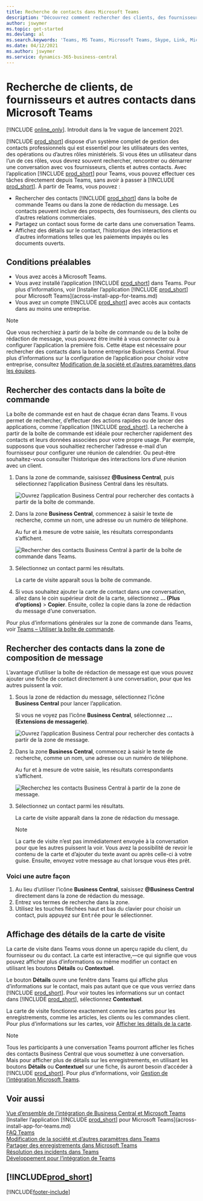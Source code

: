 ```yaml
---
title: Recherche de contacts dans Microsoft Teams
description: "Découvrez comment rechercher des clients, des fournisseurs et d’autres contacts Business\_Central à partir de Microsoft Teams."
author: jswymer
ms.topic: get-started
ms.devlang: al
ms.search.keywords: 'Teams, MS Teams, Microsoft Teams, Skype, Link, Microsoft 365, contacts, search, messaging extensions'
ms.date: 04/12/2021
ms.author: jswymer
ms.service: dynamics-365-business-central
---
```


# <a name="searching-for-customers-vendors-and-other-contacts-from-microsoft-teams"></a>Recherche de clients, de fournisseurs et autres contacts dans Microsoft Teams

[!INCLUDE [online_only](includes/online_only.md)]. Introduit dans la 1re vague de lancement 2021.

[!INCLUDE [prod_short](includes/prod_short.md)] dispose d’un système complet de gestion des contacts professionnels qui est essentiel pour les utilisateurs des ventes, des opérations ou d’autres rôles ministériels. Si vous êtes un utilisateur dans l’un de ces rôles, vous devrez souvent rechercher, rencontrer ou démarrer une conversation avec vos fournisseurs, clients et autres contacts. Avec l’application [!INCLUDE [prod_short](includes/prod_short.md)] pour Teams, vous pouvez effectuer ces tâches directement depuis Teams, sans avoir à passer à [!INCLUDE [prod_short](includes/prod_short.md)]. À partir de Teams, vous pouvez :

- Rechercher des contacts [!INCLUDE [prod_short](includes/prod_short.md)] dans la boîte de commande Teams ou dans la zone de rédaction du message. Les contacts peuvent inclure des prospects, des fournisseurs, des clients ou d’autres relations commerciales.
- Partagez un contact sous forme de carte dans une conversation Teams.
- Affichez des détails sur le contact, l′historique des interactions et d′autres informations telles que les paiements impayés ou les documents ouverts.

## <a name="prerequisites"></a>Conditions préalables

- Vous avez accès à Microsoft Teams.
- Vous avez installé l’application [!INCLUDE [prod_short](includes/prod_short.md)] dans Teams. Pour plus d’informations, voir [Installer l’application [!INCLUDE [prod_short](includes/prod_short.md)] pour Microsoft Teams](across-install-app-for-teams.md)
- Vous avez un compte [!INCLUDE [prod_short](includes/prod_short.md)] avec accès aux contacts dans au moins une entreprise.

> [!NOTE]
> Que vous recherchiez à partir de la boîte de commande ou de la boîte de rédaction de message, vous pouvez être invité à vous connecter ou à configurer l’application la première fois. Cette étape est nécessaire pour rechercher des contacts dans la bonne entreprise Business Central. Pour plus d’informations sur la configuration de l’application pour choisir votre entreprise, consultez [Modification de la société et d’autres paramètres dans les équipes](across-teams-settings.md).

## <a name="look-up-contacts-from-the-command-box"></a>Rechercher des contacts dans la boîte de commande

La boîte de commande est en haut de chaque écran dans Teams. Il vous permet de rechercher, d’effectuer des actions rapides ou de lancer des applications, comme l’application [!INCLUDE [prod_short](includes/prod_short.md)]. La recherche à partir de la boîte de commande est idéale pour rechercher rapidement des contacts et leurs données associées pour votre propre usage. Par exemple, supposons que vous souhaitiez rechercher l’adresse e-mail d’un fournisseur pour configurer une réunion de calendrier. Ou peut-être souhaitez-vous consulter l’historique des interactions lors d’une réunion avec un client.

1. Dans la zone de commande, saisissez **@Business Central**, puis sélectionnez l’application Business Central dans les résultats.

    ![Ouvrez l’application Business Central pour rechercher des contacts à partir de la boîte de commande.](media/teams-contacts-command-1.png)

2. Dans la zone **Business Central**, commencez à saisir le texte de recherche, comme un nom, une adresse ou un numéro de téléphone.

    Au fur et à mesure de votre saisie, les résultats correspondants s’affichent.

    ![Rechercher des contacts Business Central à partir de la boîte de commande dans Teams.](media/teams-contacts-command-2.png)
3. Sélectionnez un contact parmi les résultats.

    La carte de visite apparaît sous la boîte de commande.

4. Si vous souhaitez ajouter la carte de contact dans une conversation, allez dans le coin supérieur droit de la carte, sélectionnez **... (Plus d’options)** > **Copier**. Ensuite, collez la copie dans la zone de rédaction du message d’une conversation.  

Pour plus d’informations générales sur la zone de commande dans Teams, voir [Teams – Utiliser la boîte de commande](https://support.microsoft.com/en-us/office/use-the-command-box-13c4e429-7324-4886-b377-5dbed539193b).

## <a name="look-up-contacts-from-the-message-compose-box"></a>Rechercher des contacts dans la zone de composition de message

L’avantage d’utiliser la boîte de rédaction de message est que vous pouvez ajouter une fiche de contact directement à une conversation, pour que les autres puissent la voir.

1. Sous la zone de rédaction du message, sélectionnez l’icône **Business Central** pour lancer l’application.

    Si vous ne voyez pas l’icône **Business Central**, sélectionnez **... (Extensions de messagerie)**.

    ![Ouvrez l’application Business Central pour rechercher des contacts à partir de la zone de message.](media/teams-contacts-message-box.png)

2. Dans la zone **Business Central**, commencez à saisir le texte de recherche, comme un nom, une adresse ou un numéro de téléphone.

    Au fur et à mesure de votre saisie, les résultats correspondants s’affichent.

    ![Recherchez les contacts Business Central à partir de la zone de message.](media/teams-contacts-5.png)
3. Sélectionnez un contact parmi les résultats.

    La carte de visite apparaît dans la zone de rédaction du message.

    > [!NOTE]
    > La carte de visite n’est pas immédiatement envoyée à la conversation pour que les autres puissent la voir. Vous avez la possibilité de revoir le contenu de la carte et d’ajouter du texte avant ou après celle-ci à votre guise. Ensuite, envoyez votre message au chat lorsque vous êtes prêt.

### <a name="heres-another-way"></a>Voici une autre façon

1. Au lieu d’utiliser l’icône **Business Central**, saisissez **@Business Central** directement dans la zone de rédaction du message.
2. Entrez vos termes de recherche dans la zone.
3. Utilisez les touches fléchées haut et bas du clavier pour choisir un contact, puis appuyez sur <kbd>Entrée</kbd> pour le sélectionner.

## <a name="viewing-contact-card-details"></a>Affichage des détails de la carte de visite

La carte de visite dans Teams vous donne un aperçu rapide du client, du fournisseur ou du contact. La carte est interactive,&mdash;ce qui signifie que vous pouvez afficher plus d’informations ou même modifier un contact en utilisant les boutons **Détails** ou **Contextuel**.

Le bouton **Détails** ouvre une fenêtre dans Teams qui affiche plus d’informations sur le contact, mais pas autant que ce que vous verriez dans [!INCLUDE [prod_short](includes/prod_short.md)]. Pour voir toutes les informations sur un contact dans [!INCLUDE [prod_short](includes/prod_short.md)], sélectionnez **Contextuel**.

La carte de visite fonctionne exactement comme les cartes pour les enregistrements, comme les articles, les clients ou les commandes client. Pour plus d’informations sur les cartes, voir [Afficher les détails de la carte](across-working-with-teams.md#view-card-details).

> [!NOTE]
> Tous les participants à une conversation Teams pourront afficher les fiches des contacts Business Central que vous soumettez à une conversation. Mais pour afficher plus de détails sur les enregistrements, en utilisant les boutons **Détails** ou **Contextuel** sur une fiche, ils auront besoin d’accéder à [!INCLUDE [prod_short](includes/prod_short.md)]. Pour plus d’informations, voir [Gestion de l’intégration Microsoft Teams](admin-teams-integration.md#minimum-requirements-1).

## <a name="see-also"></a>Voir aussi

[Vue d’ensemble de l’intégration de Business Central et Microsoft Teams](across-teams-overview.md)  
[Installer l’application [!INCLUDE [prod_short](includes/prod_short.md)] pour Microsoft Teams](across-install-app-for-teams.md)  
[FAQ Teams](teams-faq.md)  
[Modification de la société et d’autres paramètres dans Teams](across-teams-settings.md)  
[Partager des enregistrements dans Microsoft Teams](across-working-with-teams.md)  
[Résolution des incidents dans Teams](admin-teams-troubleshooting.md)  
[Développement pour l’intégration de Teams](/dynamics365/business-central/dev-itpro/developer/devenv-develop-for-teams)  

## [!INCLUDE[prod_short](includes/free_trial_md.md)]  


[!INCLUDE[footer-include](includes/footer-banner.md)]
